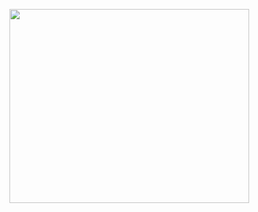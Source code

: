 <a href='http://www.youtube.com/watch?feature=player_embedded&v=wt4vZG9dA84' target='_blank'><img src='http://img.youtube.com/vi/wt4vZG9dA84/0.jpg' width='425' height=344 /></a>